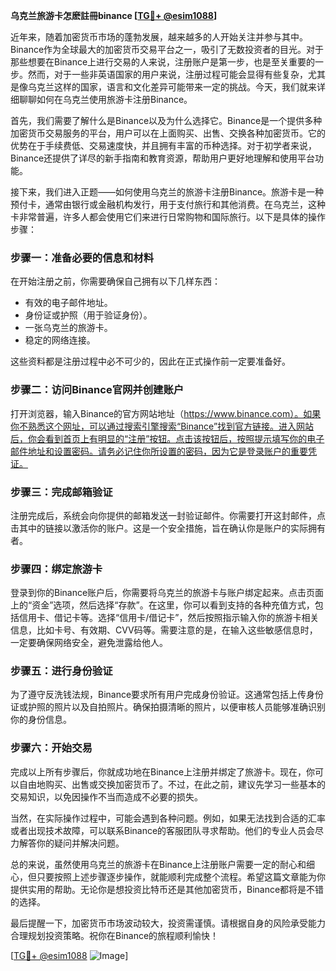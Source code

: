 **乌克兰旅游卡怎麽註冊binance [[TG💪+ @esim1088](https://t.me/s/esim1088)]**

近年来，随着加密货币市场的蓬勃发展，越来越多的人开始关注并参与其中。Binance作为全球最大的加密货币交易平台之一，吸引了无数投资者的目光。对于那些想要在Binance上进行交易的人来说，注册账户是第一步，也是至关重要的一步。然而，对于一些非英语国家的用户来说，注册过程可能会显得有些复杂，尤其是像乌克兰这样的国家，语言和文化差异可能带来一定的挑战。今天，我们就来详细聊聊如何在乌克兰使用旅游卡注册Binance。

首先，我们需要了解什么是Binance以及为什么选择它。Binance是一个提供多种加密货币交易服务的平台，用户可以在上面购买、出售、交换各种加密货币。它的优势在于手续费低、交易速度快，并且拥有丰富的币种选择。对于初学者来说，Binance还提供了详尽的新手指南和教育资源，帮助用户更好地理解和使用平台功能。

接下来，我们进入正题——如何使用乌克兰的旅游卡注册Binance。旅游卡是一种预付卡，通常由银行或金融机构发行，用于支付旅行和其他消费。在乌克兰，这种卡非常普遍，许多人都会使用它们来进行日常购物和国际旅行。以下是具体的操作步骤：

### 步骤一：准备必要的信息和材料

在开始注册之前，你需要确保自己拥有以下几样东西：
- 有效的电子邮件地址。
- 身份证或护照（用于验证身份）。
- 一张乌克兰的旅游卡。
- 稳定的网络连接。

这些资料都是注册过程中必不可少的，因此在正式操作前一定要准备好。

### 步骤二：访问Binance官网并创建账户

打开浏览器，输入Binance的官方网站地址（https://www.binance.com）。如果你不熟悉这个网址，可以通过搜索引擎搜索“Binance”找到官方链接。进入网站后，你会看到首页上有明显的“注册”按钮。点击该按钮后，按照提示填写你的电子邮件地址和设置密码。请务必记住你所设置的密码，因为它是登录账户的重要凭证。

### 步骤三：完成邮箱验证

注册完成后，系统会向你提供的邮箱发送一封验证邮件。你需要打开这封邮件，点击其中的链接以激活你的账户。这是一个安全措施，旨在确认你是账户的实际拥有者。

### 步骤四：绑定旅游卡

登录到你的Binance账户后，你需要将乌克兰的旅游卡与账户绑定起来。点击页面上的“资金”选项，然后选择“存款”。在这里，你可以看到支持的各种充值方式，包括信用卡、借记卡等。选择“信用卡/借记卡”，然后按照指示输入你的旅游卡相关信息，比如卡号、有效期、CVV码等。需要注意的是，在输入这些敏感信息时，一定要确保网络安全，避免泄露给他人。

### 步骤五：进行身份验证

为了遵守反洗钱法规，Binance要求所有用户完成身份验证。这通常包括上传身份证或护照的照片以及自拍照片。确保拍摄清晰的照片，以便审核人员能够准确识别你的身份信息。

### 步骤六：开始交易

完成以上所有步骤后，你就成功地在Binance上注册并绑定了旅游卡。现在，你可以自由地购买、出售或交换加密货币了。不过，在此之前，建议先学习一些基本的交易知识，以免因操作不当而造成不必要的损失。

当然，在实际操作过程中，可能会遇到各种问题。例如，如果无法找到合适的汇率或者出现技术故障，可以联系Binance的客服团队寻求帮助。他们的专业人员会尽力解答你的疑问并解决问题。

总的来说，虽然使用乌克兰的旅游卡在Binance上注册账户需要一定的耐心和细心，但只要按照上述步骤逐步操作，就能顺利完成整个流程。希望这篇文章能为你提供实用的帮助。无论你是想投资比特币还是其他加密货币，Binance都将是不错的选择。

最后提醒一下，加密货币市场波动较大，投资需谨慎。请根据自身的风险承受能力合理规划投资策略。祝你在Binance的旅程顺利愉快！

[[TG💪+ @esim1088](https://t.me/s/esim1088) ![Image](https://i.postimg.cc/4NQfJmqS/Snipaste-2025-05-13-00-14-12.png)]